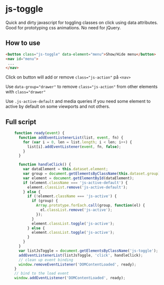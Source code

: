 # js-toggle
Quick and dirty javascript for toggling classes on click using data attributes. Good for prototyping css animations. No need for jQuery.

## How to use
```html
<button class="js-toggle" data-element="menu">Show/Hide menu</button>
<nav id="menu">
 ...
</nav>
```

Click on button will add or remove `class="js-action"` på `<nav>`

Use `data-group="drawer"` to remove `class="js-action"` from other elements with `class="drawer"`

Use `.js-active-default` and media queries if you need some element to active by default on some viewports and not others.

## Full script

```javascript
    function ready(event) {
      function addEventListenerList(list, event, fn) {
        for (var i = 0, len = list.length; i < len; i++) {
          list[i].addEventListener(event, fn, false);
        }
      }

      function handleClick() {
        var dataElement = this.dataset.element;
        var group = document.getElementsByClassName(this.dataset.group);
        var element = document.getElementById(dataElement);
        if (element.className === 'js-active-default') {
          element.classList.remove('js-active-default');
        } else {
          if (!element.className === 'js-active') {
            if (group) {
              Array.prototype.forEach.call(group, function(el) {
                el.classList.remove('js-active');
              });
            }
            element.classList.toggle('js-active');
          } else {
            element.classList.toggle('js-active');
          }
        }
      }
      var listJsToggle = document.getElementsByClassName('js-toggle');
      addEventListenerList(listJsToggle, 'click', handleClick);
      // clean up event binding
      window.removeEventListener('DOMContentLoaded', ready);
    }
    // bind to the load event
    window.addEventListener('DOMContentLoaded', ready);
```
